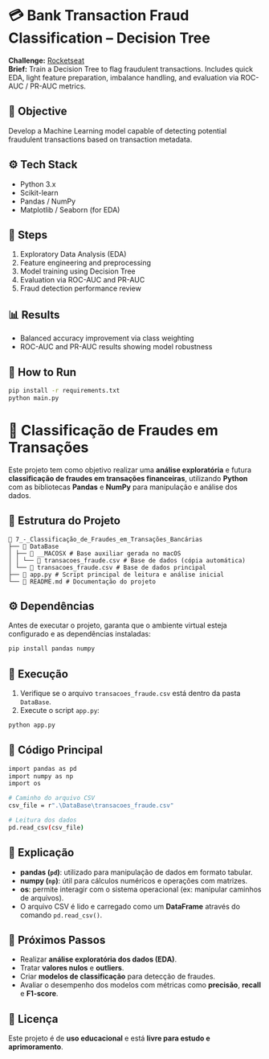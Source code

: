 # 💳 Bank Transaction Fraud Classification – Decision Tree

**Challenge:** [Rocketseat](https://app.rocketseat.com.br/projects/desenvolvimento-de-ia-arvore-de-decisao?module_slug=desafio-arvore-de-decisao&origin=%2Fprojects)  
**Brief:** Train a Decision Tree to flag fraudulent transactions. Includes quick EDA, light feature preparation, imbalance handling, and evaluation via ROC-AUC / PR-AUC metrics.

## 🧠 Objective
Develop a Machine Learning model capable of detecting potential fraudulent transactions based on transaction metadata.

## ⚙️ Tech Stack
- Python 3.x  
- Scikit-learn  
- Pandas / NumPy  
- Matplotlib / Seaborn (for EDA)

## 🧩 Steps
1. Exploratory Data Analysis (EDA)
2. Feature engineering and preprocessing
3. Model training using Decision Tree
4. Evaluation via ROC-AUC and PR-AUC
5. Fraud detection performance review

## 📊 Results
- Balanced accuracy improvement via class weighting  
- ROC-AUC and PR-AUC results showing model robustness  

## 🚀 How to Run
```bash
pip install -r requirements.txt
python main.py
```

# 🧠 Classificação de Fraudes em Transações

Este projeto tem como objetivo realizar uma **análise exploratória** e futura **classificação de fraudes em transações financeiras**, utilizando **Python** com as bibliotecas **Pandas** e **NumPy** para manipulação e análise dos dados.

## 📂 Estrutura do Projeto

```
📁 7_-_Classificação_de_Fraudes_em_Transações_Bancárias
├── 📁 DataBase
│ ├── 📁 __MACOSX # Base auxiliar gerada no macOS
│ │ └── 📄 transacoes_fraude.csv # Base de dados (cópia automática)
│ └── 📄 transacoes_fraude.csv # Base de dados principal
├── 🧮 app.py # Script principal de leitura e análise inicial
└── 📝 README.md # Documentação do projeto
```

## ⚙️ Dependências

Antes de executar o projeto, garanta que o ambiente virtual esteja configurado e as dependências instaladas:

```bash
pip install pandas numpy
```

## 🚀 Execução

1. Verifique se o arquivo `transacoes_fraude.csv` está dentro da pasta `DataBase`.
2. Execute o script `app.py`:

```bash
python app.py
```

## 🧩 Código Principal

```bash
import pandas as pd
import numpy as np
import os

# Caminho do arquivo CSV
csv_file = r".\DataBase\transacoes_fraude.csv"

# Leitura dos dados
pd.read_csv(csv_file)
```

## 🧩 Explicação

- **pandas (`pd`)**: utilizado para manipulação de dados em formato tabular.  
- **numpy (`np`)**: útil para cálculos numéricos e operações com matrizes.  
- **os**: permite interagir com o sistema operacional (ex: manipular caminhos de arquivos).  
- O arquivo CSV é lido e carregado como um **DataFrame** através do comando `pd.read_csv()`.

## 🧠 Próximos Passos

- Realizar **análise exploratória dos dados (EDA)**.  
- Tratar **valores nulos** e **outliers**.  
- Criar **modelos de classificação** para detecção de fraudes.  
- Avaliar o desempenho dos modelos com métricas como **precisão**, **recall** e **F1-score**.

## 🧾 Licença

Este projeto é de **uso educacional** e está **livre para estudo e aprimoramento**.
